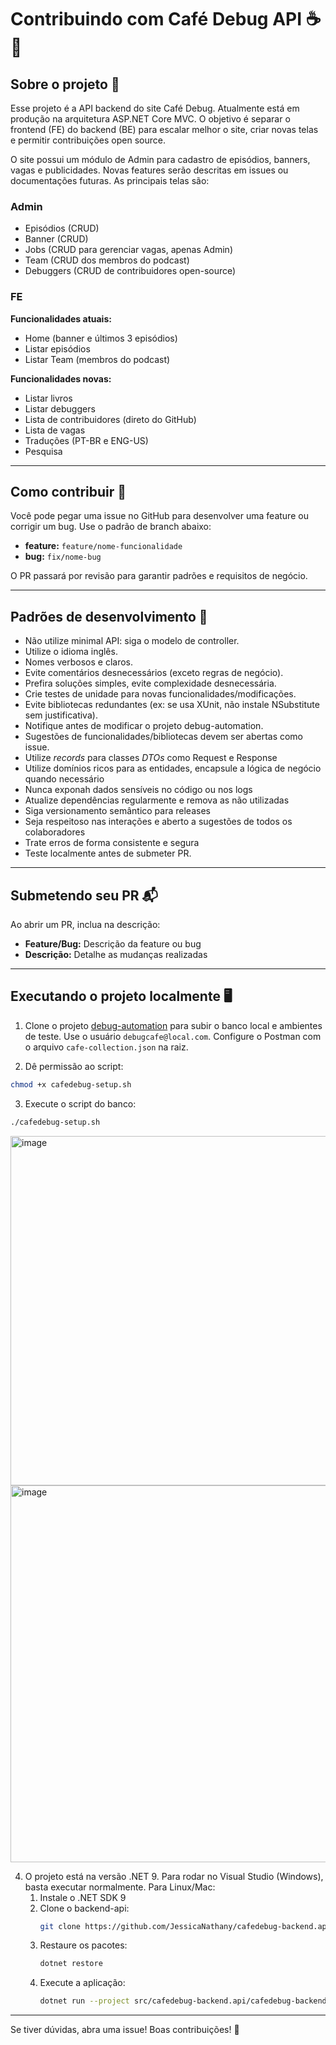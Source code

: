 # Contribuindo com  Café Debug API ☕🚀

## Sobre o projeto 📑
Esse projeto é a API backend do site Café Debug. Atualmente está em produção na arquitetura ASP.NET Core MVC. O objetivo é separar o frontend (FE) do backend (BE) para escalar melhor o site, criar novas telas e permitir contribuições open source.

O site possui um módulo de Admin para cadastro de episódios, banners, vagas e publicidades. Novas features serão descritas em issues ou documentações futuras. As principais telas são:

### Admin
- Episódios (CRUD)
- Banner (CRUD)
- Jobs (CRUD para gerenciar vagas, apenas Admin)
- Team (CRUD dos membros do podcast)
- Debuggers (CRUD de contribuidores open-source)

### FE
**Funcionalidades atuais:**
- Home (banner e últimos 3 episódios)
- Listar episódios
- Listar Team (membros do podcast)

**Funcionalidades novas:**
- Listar livros
- Listar debuggers
- Lista de contribuidores (direto do GitHub)
- Lista de vagas
- Traduções (PT-BR e ENG-US)
- Pesquisa

---

## Como contribuir 🤝

Você pode pegar uma issue no GitHub para desenvolver uma feature ou corrigir um bug. Use o padrão de branch abaixo:
- **feature:** `feature/nome-funcionalidade`
- **bug:** `fix/nome-bug`

O PR passará por revisão para garantir padrões e requisitos de negócio.

---

## Padrões de desenvolvimento 📝
- Não utilize minimal API: siga o modelo de controller.
- Utilize o idioma inglês.
- Nomes verbosos e claros.
- Evite comentários desnecessários (exceto regras de negócio).
- Prefira soluções simples, evite complexidade desnecessária.
- Crie testes de unidade para novas funcionalidades/modificações.
- Evite bibliotecas redundantes (ex: se usa XUnit, não instale NSubstitute sem justificativa).
- Notifique antes de modificar o projeto debug-automation.
- Sugestões de funcionalidades/bibliotecas devem ser abertas como issue.
- Utilize *records* para classes *DTOs* como Request e Response
- Utilize domínios ricos para as entidades, encapsule a lógica de negócio quando necessário
- Nunca exponah dados sensíveis no código ou nos logs
- Atualize dependências regularmente e remova as não utilizadas
- Siga versionamento semântico para releases
- Seja respeitoso nas interações e aberto a sugestões de todos os colaboradores
- Trate erros de forma consistente e segura
- Teste localmente antes de submeter PR.

---

## Submetendo seu PR 📬

Ao abrir um PR, inclua na descrição:
- **Feature/Bug:** Descrição da feature ou bug
- **Descrição:** Detalhe as mudanças realizadas

---

## Executando o projeto localmente 🖥️

1. Clone o projeto [debug-automation](https://github.com/JessicaNathany/debug-automation) para subir o banco local e ambientes de teste. Use o usuário `debugcafe@local.com`. Configure o Postman com o arquivo `cafe-collection.json` na raiz.

2. Dê permissão ao script:
```bash
chmod +x cafedebug-setup.sh
```
3. Execute o script do banco:
```bash
./cafedebug-setup.sh
```
<img width="894" height="559" alt="image" src="https://github.com/user-attachments/assets/5b8949f0-ad8c-49f3-b2a4-f389950c3b5a" />


<img width="1503" height="603" alt="image" src="https://github.com/user-attachments/assets/defd3d75-288b-400a-aa92-1d7ca7a9a5b4" />



4. O projeto está na versão .NET 9. Para rodar no Visual Studio (Windows), basta executar normalmente. Para Linux/Mac:
   1. Instale o .NET SDK 9
   2. Clone o backend-api:
      ```bash
      git clone https://github.com/JessicaNathany/cafedebug-backend.api.git
      ```
   3. Restaure os pacotes:
      ```bash
      dotnet restore
      ```
   4. Execute a aplicação:
      ```bash
      dotnet run --project src/cafedebug-backend.api/cafedebug-backend.api.csproj
      ```

---

Se tiver dúvidas, abra uma issue! Boas contribuições! 🚀
